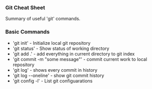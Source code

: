 ### Git Cheat Sheet

Summary of useful 'git' commands.

### Basic Commands
* 'git init' - Initialize local git repository
* 'git status' - Show status of working directory
* 'git add .' - add everything in current directory to git index
* 'git commit -m "some message"' - commit current work to local repository
* 'git log' - shows every commit in history
* 'git log --oneline' - show git commit history
* 'git config -l' -  List git configuarations
